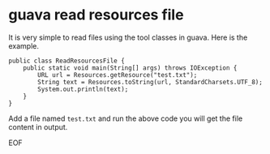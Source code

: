 # guava read resources file
It is very simple to read files using the tool classes in guava. Here is the example.
```
public class ReadResourcesFile {
    public static void main(String[] args) throws IOException {
        URL url = Resources.getResource("test.txt");
        String text = Resources.toString(url, StandardCharsets.UTF_8);
        System.out.println(text);
    }
}
```
Add a file named `test.txt` and run the above code you will get the file content in output.

EOF